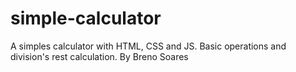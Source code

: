 # simple-calculator
A simples calculator with HTML, CSS and JS.
Basic operations and division's rest calculation.
By Breno Soares
